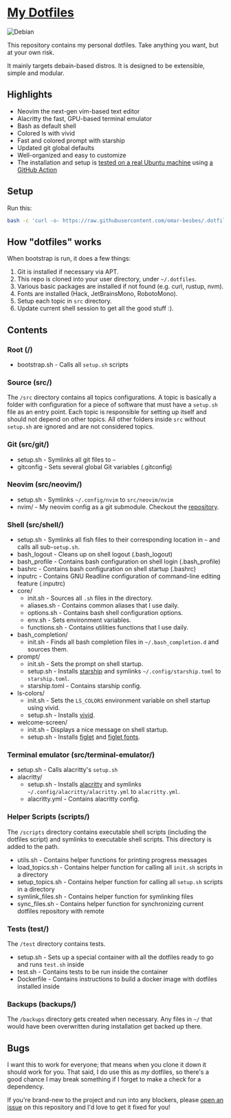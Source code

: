 [My Dotfiles](repo)
===================

![Debian](https://img.shields.io/badge/Debian-D70A53?style=for-the-badge&logo=debian&logoColor=white)

This repository contains my personal dotfiles. Take anything you want, but at your own risk.

It mainly targets debain-based distros. It is designed to be extensible, simple and modular.


## Highlights


- Neovim the next-gen vim-based text editor
- Alacritty the fast, GPU-based terminal emulator
- Bash as default shell
- Colored ls with vivid
- Fast and colored prompt with starship
- Updated git global defaults
- Well-organized and easy to customize
- The installation and setup is
  [tested on a real Ubuntu machine](https://github.com/omar-besbes/.dotfiles/actions)
  using [a GitHub Action](./.github/workflows/test.yml)


## Setup


Run this:
```sh
bash -c 'curl -o- https://raw.githubusercontent.com/omar-besbes/.dotfiles/main/bootstrap.sh | bash' && source ~/.bashrc
```


## How "dotfiles" works

When bootstrap is run, it does a few things:

1. Git is installed if necessary via APT.
2. This repo is cloned into your user directory, under `~/.dotfiles`.
3. Various basic packages are installed if not found (e.g. curl, rustup, nvm).
4. Fonts are installed (Hack, JetBrainsMono, RobotoMono).
5. Setup each topic in `src` directory.
7. Update current shell session to get all the good stuff :).


## Contents

### Root (/)
* bootstrap.sh - Calls all `setup.sh` scripts

### Source (src/)
The `/src` directory contains all topics configurations.
A topic is basically a folder with configuration for a piece of software that must have a `setup.sh` file as an entry point.
Each topic is responsible for setting up itself and should not depend on other topics.
All other folders inside `src` without `setup.sh` are ignored and are not considered topics.

### Git (src/git/)
* setup.sh - Symlinks all git files to `~`
* gitconfig - Sets several global Git variables (.gitconfig)

### Neovim (src/neovim/)
* setup.sh - Symlinks `~/.config/nvim` to `src/neovim/nvim`
* nvim/ - My neovim config as a git submodule. Checkout the
  [repository](https://github.com/omar-besbes/nvim-config).

### Shell (src/shell/)
* setup.sh - Symlinks all fish files to their corresponding location in `~` and calls all sub-`setup.sh`.
* bash_logout - Cleans up on shell logout (.bash_logout)
* bash_profile - Contains bash configuration on shell login (.bash_profile)
* bashrc - Contains bash configuration on shell startup (.bashrc) 
* inputrc - Contains GNU Readline configuration of command-line editing feature (.inputrc)
* core/
  * init.sh - Sources all `.sh` files in the directory.
  * aliases.sh - Contains common aliases that I use daily.
  * options.sh - Contains bash shell configuration options.
  * env.sh - Sets environment variables.
  * functions.sh - Contains utilities functions that I use daily.
* bash_completion/
  * init.sh - Finds all bash completion files in `~/.bash_completion.d` and sources them.
* prompt/
  * init.sh - Sets the prompt on shell startup.
  * setup.sh - Installs [starship](https://starship.rs) and symlinks `~/.config/starship.toml` to `starship.toml`.
  * starship.toml - Contains starship config.
* ls-colors/
  * init.sh - Sets the `LS_COLORS` environment variable on shell startup using vivid.
  * setup.sh - Installs [vivid](https://github.com/sharkdp/vivid).
* welcome-screen/
  * init.sh - Displays a nice message on shell startup.
  * setup.sh - Installs [figlet](https://github.com/cmatsuoka/figlet) and [figlet fonts](https://github.com/xero/figlet-fonts).

### Terminal emulator (src/terminal-emulator/)
* setup.sh - Calls alacritty's `setup.sh`
* alacritty/
  * setup.sh - Installs [alacritty](https://alacritty.org) and symlinks `~/.config/alacritty/alacritty.yml` to `alacritty.yml`.  
  * alacritty.yml - Contains alacritty config.

### Helper Scripts (scripts/)
The `/scripts` directory contains executable shell scripts (including the dotfiles script) and symlinks to executable shell scripts.
This directory is added to the path.
* utils.sh - Contains helper functions for printing progress messages
* load_topics.sh - Contains helper function for calling all `init.sh` scripts in a directory 
* setup_topics.sh - Contains helper function for calling all `setup.sh` scripts in a directory
* symlink_files.sh - Contains helper function for symlinking files
* sync_files.sh - Contains helper function for synchronizing current dotfiles repository with remote

### Tests (test/)
The `/test` directory contains tests.
* setup.sh - Sets up a special container with all the dotfiles ready to go and runs `test.sh` inside
* test.sh - Contains tests to be run inside the container 
* Dockerfile - Contains instructions to build a docker image with dotfiles installed inside

### Backups (backups/)
The `/backups` directory gets created when necessary. Any files in `~/` that would have been overwritten during installation get backed up there.


## Bugs


I want this to work for everyone; that means when you clone it down it should
work for you. 
That said, I do use this as _my_ dotfiles, so there's a good chance I may break
something if I forget to make a check for a dependency.

If you're brand-new to the project and run into any blockers, please
[open an issue](https://github.com/omar-besbes/.dotfiles/issues) on this repository
and I'd love to get it fixed for you!

